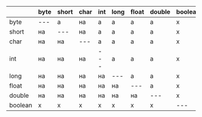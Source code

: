 |         | byte | short | char | int | long | float | double | boolean |
|---------|------|-------|------|-----|------|-------|--------|---------|
| byte    | ---  | а     | на   | а   | а    | a     | a      | х       |
| short   | на   | ---   | на   | a   | a    | a     | a      | x       |
| char    | на   | на    | ---  | a   | a    | a     | a      | x       |
| int     | на   | на    | на   | --- | a    | a     | a      | x       |
| long    | на   | на    | на   | на  | ---  | a     | a      | x       |
| float   | на   | на    | на   | на  | на   | ---   | a      | x       |
| double  | на   | на    | на   | на  | на   | на    | ---    | x       |
| boolean | x    | x     | x    | x   | x    | x     | x      | ---     |